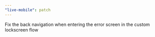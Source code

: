 ```yaml
---
"live-mobile": patch
---
```


Fix the back navigation when entering the error screen in the custom lockscreen flow
